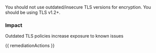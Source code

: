 
You should not use outdated/insecure TLS versions for encryption. You should be using TLS v1.2+.

### Impact
Outdated TLS policies increase exposure to known issues

<!-- DO NOT CHANGE -->
{{ remediationActions }}


